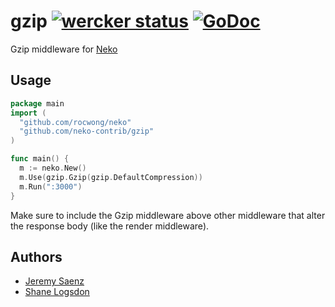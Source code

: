gzip [![wercker status](https://app.wercker.com/status/c14315e0509943fa722a01b1f06b8ebc/s "wercker status")](https://app.wercker.com/project/bykey/c14315e0509943fa722a01b1f06b8ebc) [![GoDoc](https://godoc.org/github.com/neko-contrib/gzip?status.svg)](https://godoc.org/github.com/neko-contrib/gzip)
====

Gzip middleware for [Neko](https://github.com/rocwong/neko)

## Usage

~~~ go
package main
import (
  "github.com/rocwong/neko"
  "github.com/neko-contrib/gzip"
)

func main() {
  m := neko.New()
  m.Use(gzip.Gzip(gzip.DefaultCompression))
  m.Run(":3000")
}

~~~

Make sure to include the Gzip middleware above other middleware that alter the response body (like the render middleware).

## Authors
* [Jeremy Saenz](http://github.com/codegangsta)
* [Shane Logsdon](http://github.com/slogsdon)